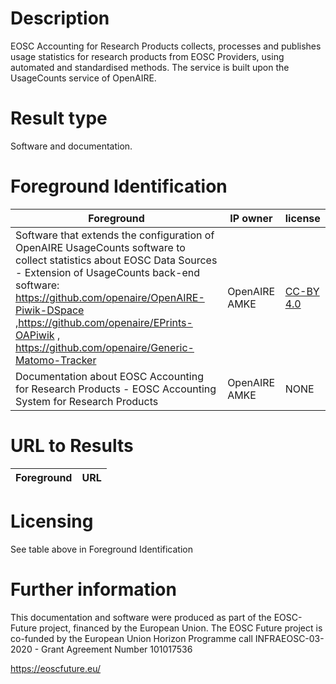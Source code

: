 # Description

EOSC Accounting for Research Products collects, processes and publishes usage statistics for research products from EOSC Providers, using automated and standardised methods. The service is built upon the UsageCounts service of OpenAIRE.

# Result type

Software and documentation.

# Foreground Identification

| Foreground | IP owner | license|
|------------|----------|--------|
|Software that extends the configuration of OpenAIRE UsageCounts software to collect statistics about EOSC Data Sources - Extension of UsageCounts back-end software: https://github.com/openaire/OpenAIRE-Piwik-DSpace ,https://github.com/openaire/EPrints-OAPiwik , https://github.com/openaire/Generic-Matomo-Tracker | OpenAIRE AMKE |[CC-BY 4.0](https://creativecommons.org/licenses/by/4.0/deed.es)|
|Documentation about EOSC Accounting for Research Products - EOSC Accounting System for Research Products|OpenAIRE AMKE|NONE|

# URL to Results

| Foreground | URL|
|------------|----------|




# Licensing
See table above in Foreground Identification

# Further information
This documentation and software were produced as part of the EOSC-Future project, financed by the European Union.
The EOSC Future project is co-funded by the European Union Horizon Programme call INFRAEOSC-03-2020 - Grant Agreement Number 101017536

https://eoscfuture.eu/


